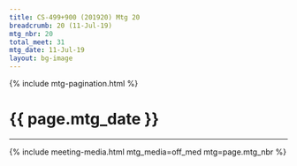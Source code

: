 ```yaml
---
title: CS-499+900 (201920) Mtg 20
breadcrumb: 20 (11-Jul-19)
mtg_nbr: 20
total_meet: 31
mtg_date: 11-Jul-19
layout: bg-image
---
```

{% include mtg-pagination.html %}
<h1 class="text-center">{{ page.mtg_date }}</h1>
<hr />
{% include meeting-media.html mtg_media=off_med mtg=page.mtg_nbr %}
